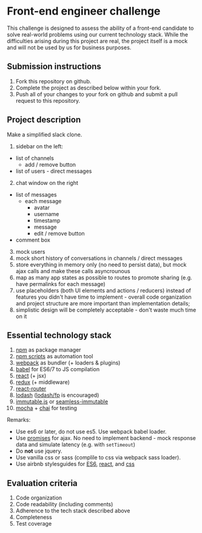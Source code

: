 Front-end engineer challenge
============================
This challenge is designed to assess the ability of a front-end candidate to solve
real-world problems using our current technology stack. While the difficulties
arising during this project are real, the project itself is a mock and will not
be used by us for business purposes.

## Submission instructions
1. Fork this repository on github.
2. Complete the project as described below within your fork.
3. Push all of your changes to your fork on github and submit a pull request to
this repository.

## Project description
Make a simplified slack clone.

1. sidebar on the left:
  + list of channels
    + add / remove button
  + list of users - direct messages
2. chat window on the right
  + list of messages
    + each message
      + avatar
      + username
      + timestamp
      + message
      + edit / remove button
  + comment box
3. mock users
4. mock short history of conversations in channels / direct messages
5. store everything in memory only (no need to persist data), but mock ajax
calls and make these calls asyncrounous
6. map as many app states as possible to routes to promote sharing (e.g.
have permalinks for each message)
7. use placeholders (both UI elements and actions / reducers) instead of features you didn't have time to implement - overall code organization and project structure are more important than implementation details;
8. simplistic design will be completely acceptable - don't waste much time on it

## Essential technology stack
1. [npm](https://www.npmjs.com) as package manager
2. [npm scripts](https://docs.npmjs.com/misc/scripts) as automation tool
3. [webpack](http://webpack.github.io) as bundler (+ loaders & plugins)
4. [babel](https://babeljs.io) for ES6/7 to JS compilation
5. [react](https://facebook.github.io/react) (+ jsx)
6. [redux](http://redux.js.org) (+ middleware)
7. [react-router](https://github.com/reactjs/react-router)
8. [lodash](https://lodash.com) ([lodash/fp](https://github.com/lodash/lodash/wiki/FP-Guide) is encouraged)
9. [immutable.js](http://facebook.github.io/immutable-js) or [seamless-immutable](https://github.com/rtfeldman/seamless-immutable)
10. [mocha](http://mochajs.org) + [chai](http://chaijs.com) for testing

Remarks:
+ Use es6 or later, do not use es5. Use webpack babel loader.
+ Use [promises](https://developer.mozilla.org/en-US/docs/Web/JavaScript/Reference/Global_Objects/Promise) for ajax. No need to implement backend - mock response data and simulate latency (e.g. with `setTimeout`)
+ Do **not** use jquery.
+ Use vanilla css or sass (complile to css via webpack sass loader).
+ Use airbnb stylesguides for [ES6](https://github.com/airbnb/javascript),
[react](https://github.com/airbnb/javascript/tree/master/react), and [css](https://github.com/airbnb/css)

## Evaluation criteria
1. Code organization
2. Code readability (including comments)
3. Adherence to the tech stack described above
4. Completeness
5. Test coverage
